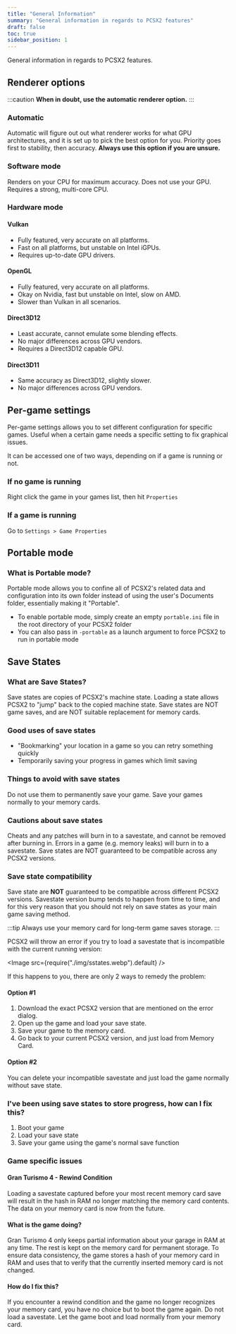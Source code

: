 ```yaml
---
title: "General Information"
summary: "General information in regards to PCSX2 features"
draft: false
toc: true
sidebar_position: 1
---
```


General information in regards to PCSX2 features.

## Renderer options

:::caution
**When in doubt, use the automatic renderer option.**
:::

### Automatic

Automatic will figure out out what renderer works for what GPU architectures, and it is set up to pick the best option for you. Priority goes first to stability, then accuracy. **Always use this option if you are unsure.**

### Software mode

Renders on your CPU for maximum accuracy. Does not use your GPU.
Requires a strong, multi-core CPU.

### Hardware mode

#### Vulkan

- Fully featured, very accurate on all platforms.
- Fast on all platforms, but unstable on Intel iGPUs.
- Requires up-to-date GPU drivers.

#### OpenGL

- Fully featured, very accurate on all platforms.
- Okay on Nvidia, fast but unstable on Intel, slow on AMD.
- Slower than Vulkan in all scenarios.

#### Direct3D12

- Least accurate, cannot emulate some blending effects.
- No major differences across GPU vendors.
- Requires a Direct3D12 capable GPU.

#### Direct3D11

- Same accuracy as Direct3D12, slightly slower.
- No major differences across GPU vendors.

## Per-game settings

Per-game settings allows you to set different configuration for specific games. Useful when a certain game needs a specific setting to fix graphical issues.

It can be accessed one of two ways, depending on if a game is running or not.

### If no game is running

Right click the game in your games list, then hit `Properties`

### If a game is running

Go to `Settings > Game Properties`

## Portable mode

### What is Portable mode?

Portable mode allows you to confine all of PCSX2's related data and configuration into its own folder instead of using the user's Documents folder, essentially making it "Portable".

- To enable portable mode, simply create an empty `portable.ini` file in the root directory of your PCSX2 folder
- You can also pass in `-portable` as a launch argument to force PCSX2 to run in portable mode

## Save States

### What are Save States?

Save states are copies of PCSX2's machine state. Loading a state allows PCSX2 to "jump" back to the copied machine state. Save states are NOT game saves, and are NOT suitable replacement for memory cards.

### Good uses of save states

- "Bookmarking" your location in a game so you can retry something quickly
- Temporarily saving your progress in games which limit saving

### Things to avoid with save states

Do not use them to permanently save your game. Save your games normally to your memory cards.

### Cautions about save states

Cheats and any patches will burn in to a savestate, and cannot be removed after burning in.
Errors in a game (e.g. memory leaks) will burn in to a savestate.
Save states are NOT guaranteed to be compatible across any PCSX2 versions.

### Save state compatibility

Save state are **NOT** guaranteed to be compatible across different PCSX2 versions. Savestate version bump tends to happen from time to time, and for this very reason that you should not rely on save states as your main game saving method.

:::tip
Always use your memory card for long-term game saves storage.
:::

PCSX2 will throw an error if you try to load a savestate that is incompatible with the current running version:

<Image src={require("./img/sstates.webp").default} />

If this happens to you, there are only 2 ways to remedy the problem:

#### Option #1

1. Download the exact PCSX2 version that are mentioned on the error dialog.
2. Open up the game and load your save state.
3. Save your game to the memory card.
4. Go back to your current PCSX2 version, and just load from Memory Card.

#### Option #2

You can delete your incompatible savestate and just load the game normally without save state.

### I've been using save states to store progress, how can I fix this?

1. Boot your game
2. Load your save state
3. Save your game using the game's normal save function

### Game specific issues

#### Gran Turismo 4 - Rewind Condition

Loading a savestate captured before your most recent memory card save will result in the hash in RAM no longer matching the memory card contents. The data on your memory card is now from the future.

#### What is the game doing?

Gran Turismo 4 only keeps partial information about your garage in RAM at any time. The rest is kept on the memory card for permanent storage. To ensure data consistency, the game stores a hash of your memory card in RAM and uses that to verify that the currently inserted memory card is not changed.

#### How do I fix this?

If you encounter a rewind condition and the game no longer recognizes your memory card, you have no choice but to boot the game again. Do not load a savestate. Let the game boot and load normally from your memory card.
